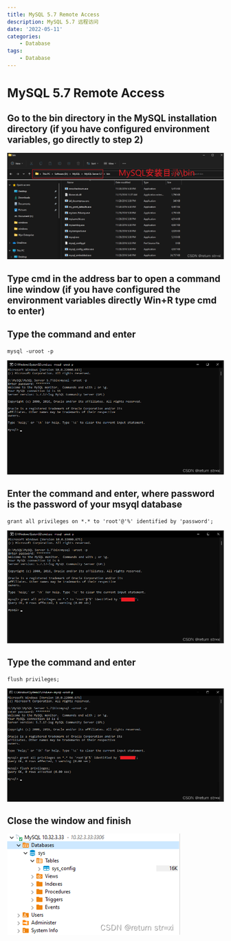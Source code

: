 ```yaml
---
title: MySQL 5.7 Remote Access
description: MySQL 5.7 远程访问
date: '2022-05-11'
categories:
    - Database
tags:
    - Database
---
```


# MySQL 5.7 Remote Access

## Go to the bin directory in the MySQL installation directory (if you have configured environment variables, go directly to step 2)

![](https://raw.githubusercontent.com/JavenJin/blog-image/master/content/post/Database/MySQL%205.7%20Remote%20Access/mysql-5.7-remote-access-1.png)

## Type cmd in the address bar to open a command line window (if you have configured the environment variables directly Win+R type cmd to enter)

## Type the command and enter

```
mysql -uroot -p
```

![](https://raw.githubusercontent.com/JavenJin/blog-image/master/content/post/Database/MySQL%205.7%20Remote%20Access/mysql-5.7-remote-access-2.png)

## Enter the command and enter, where password is the password of your msyql database

```
grant all privileges on *.* to 'root'@'%' identified by 'password';
```

![](https://raw.githubusercontent.com/JavenJin/blog-image/master/content/post/Database/MySQL%205.7%20Remote%20Access/mysql-5.7-remote-access-3.png)

## Type the command and enter

```
flush privileges;
```

![](https://raw.githubusercontent.com/JavenJin/blog-image/master/content/post/Database/MySQL%205.7%20Remote%20Access/mysql-5.7-remote-access-4.png)

## Close the window and finish

![](https://raw.githubusercontent.com/JavenJin/blog-image/master/content/post/Database/MySQL%205.7%20Remote%20Access/mysql-5.7-remote-access-5.png)
